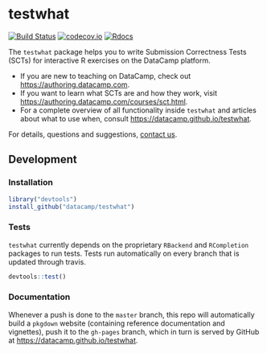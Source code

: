 # testwhat

[![Build Status](https://api.travis-ci.org/datacamp/testwhat.svg?branch=master)](https://travis-ci.org/datacamp/testwhat)
[![codecov.io](https://codecov.io/github/datacamp/testwhat/coverage.svg?branch=master)](https://codecov.io/github/datacamp/testwhat?branch=master)
[![Rdocs](http://www.rdocumentation.org/badges/version/testwhat)](http://www.rdocumentation.org/packages/testwhat)

The `testwhat` package helps you to write Submission Correctness Tests (SCTs) for interactive R exercises on the DataCamp platform.

- If you are new to teaching on DataCamp, check out https://authoring.datacamp.com.
- If you want to learn what SCTs are and how they work, visit https://authoring.datacamp.com/courses/sct.html.
- For a complete overview of all functionality inside `testwhat` and articles about what to use when, consult https://datacamp.github.io/testwhat.

For details, questions and suggestions, [contact us](mailto:content-engineering@datacamp.com).

## Development

### Installation

```R
library("devtools")
install_github("datacamp/testwhat")
```

### Tests

`testwhat` currently depends on the proprietary `RBackend` and `RCompletion` packages to run tests. Tests run automatically on every branch that is updated through travis.

```R
devtools::test()
```

### Documentation

Whenever a push is done to the `master` branch, this repo will automatically build a `pkgdown` website (containing reference documentation and vignettes), push it to the `gh-pages` branch, which in turn is served by GitHub at https://datacamp.github.io/testwhat.


